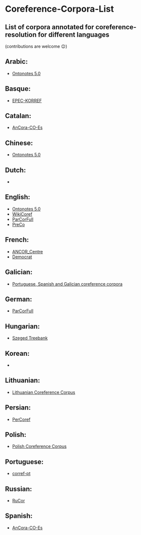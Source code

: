 # Coreference-Corpora-List
## List of corpora annotated for coreference-resolution for different languages
(contributions are welcome :wink:)

## Arabic:
- [Ontonotes 5.0](https://catalog.ldc.upenn.edu/LDC2013T19)
## Basque: 
- [EPEC-KORREF](http://ixa.si.ehu.es/node/4487?language=en)
## Catalan:
- [AnCora-CO-Es](http://timm.ujaen.es/recursos/ancora-co-ca/)
## Chinese:
- [Ontonotes 5.0](https://catalog.ldc.upenn.edu/LDC2013T19)
## Dutch:
- []()
## English:
- [Ontonotes 5.0](https://catalog.ldc.upenn.edu/LDC2013T19)
- [WikiCoref](http://rali.iro.umontreal.ca/rali/?q=en/wikicoref)
- [ParCorFull](https://github.com/chardmeier/parcor-full)
- [PreCo](https://preschool-lab.github.io/PreCo/)
## French:
- [ANCOR_Centre](http://www.info.univ-tours.fr/~antoine/parole_publique/ANCOR_Centre/index.html)
- [Democrat](https://www.ortolang.fr/market/corpora/democrat/v1)
## Galician:
- [Portuguese, Spanish and Galician coreference corpora](https://gramatica.usc.es/~marcos/resources/index.html)
## German:
- [ParCorFull](https://github.com/chardmeier/parcor-full)
## Hungarian:
- [Szeged Treebank](https://rgai.inf.u-szeged.hu/node/113)
## Korean:
- []()
## Lithuanian:
- [Lithuanian Coreference Corpus](https://clarin.vdu.lt/xmlui/handle/20.500.11821/19)
## Persian:
- [PerCoref](https://www.aclweb.org/anthology/L18-1638.pdf)
## Polish:
- [Polish Coreference Corpus](http://zil.ipipan.waw.pl/PolishCoreferenceCorpus)
## Portuguese:
- [corref-pt](https://www.inf.pucrs.br/linatural/wordpress/recursos-e-ferramentas/corref-pt/)
## Russian:
- [RuCor](http://rucoref.maimbava.net/)
## Spanish:
- [AnCora-CO-Es](http://timm.ujaen.es/recursos/ancora-co-es/)
